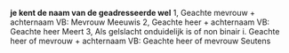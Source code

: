 **je kent de naam van de geadresseerde wel**
	1, Geachte mevrouw + achternaam
		VB: Mevrouw Meeuwis
	2, Geachte heer + achternaam
		VB: Geachte heer Meert
	3, Als gelslacht onduidelijk is of non binair
		i. Geachte heer of mevrouw + achternaam
			VB: Geachte heer of mevrouw Seutens